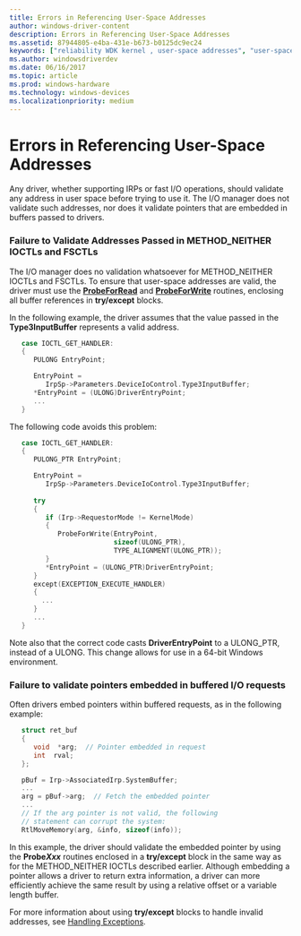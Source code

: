 ```yaml
---
title: Errors in Referencing User-Space Addresses
author: windows-driver-content
description: Errors in Referencing User-Space Addresses
ms.assetid: 87944805-e4ba-431e-b673-b0125dc9ec24
keywords: ["reliability WDK kernel , user-space addresses", "user-space address referencing WDK kernel", "referencing user-space address", "embedded pointers WDK kernel"]
ms.author: windowsdriverdev
ms.date: 06/16/2017
ms.topic: article
ms.prod: windows-hardware
ms.technology: windows-devices
ms.localizationpriority: medium
---
```


# Errors in Referencing User-Space Addresses





Any driver, whether supporting IRPs or fast I/O operations, should validate any address in user space before trying to use it. The I/O manager does not validate such addresses, nor does it validate pointers that are embedded in buffers passed to drivers.

### <a href="" id="failure-to-validate-addresses-passed-in-method-neither-ioctls-and-fsctls"></a>Failure to Validate Addresses Passed in METHOD\_NEITHER IOCTLs and FSCTLs

The I/O manager does no validation whatsoever for METHOD\_NEITHER IOCTLs and FSCTLs. To ensure that user-space addresses are valid, the driver must use the [**ProbeForRead**](https://msdn.microsoft.com/library/windows/hardware/ff559876) and [**ProbeForWrite**](https://msdn.microsoft.com/library/windows/hardware/ff559879) routines, enclosing all buffer references in **try/except** blocks.

In the following example, the driver assumes that the value passed in the **Type3InputBuffer** represents a valid address.

```cpp
   case IOCTL_GET_HANDLER:
   {
      PULONG EntryPoint;

      EntryPoint =
         IrpSp->Parameters.DeviceIoControl.Type3InputBuffer; 
      *EntryPoint = (ULONG)DriverEntryPoint; 
      ...
   }
```

The following code avoids this problem:

```cpp
   case IOCTL_GET_HANDLER:
   {
      PULONG_PTR EntryPoint;

      EntryPoint =
         IrpSp->Parameters.DeviceIoControl.Type3InputBuffer;
 
      try
      {
         if (Irp->RequestorMode != KernelMode)
         { 
            ProbeForWrite(EntryPoint,
                          sizeof(ULONG_PTR),
                          TYPE_ALIGNMENT(ULONG_PTR));
         }
         *EntryPoint = (ULONG_PTR)DriverEntryPoint;
      }
      except(EXCEPTION_EXECUTE_HANDLER)
      {
        ...
      }
      ...
   }
```

Note also that the correct code casts **DriverEntryPoint** to a ULONG\_PTR, instead of a ULONG. This change allows for use in a 64-bit Windows environment.

### Failure to validate pointers embedded in buffered I/O requests

Often drivers embed pointers within buffered requests, as in the following example:

```cpp
   struct ret_buf
   {
      void  *arg;  // Pointer embedded in request
      int  rval;
   };

   pBuf = Irp->AssociatedIrp.SystemBuffer;
   ...
   arg = pBuf->arg;  // Fetch the embedded pointer
   ...
   // If the arg pointer is not valid, the following
   // statement can corrupt the system:
   RtlMoveMemory(arg, &info, sizeof(info));
```

In this example, the driver should validate the embedded pointer by using the **Probe*Xxx*** routines enclosed in a **try/except** block in the same way as for the METHOD\_NEITHER IOCTLs described earlier. Although embedding a pointer allows a driver to return extra information, a driver can more efficiently achieve the same result by using a relative offset or a variable length buffer.

For more information about using **try/except** blocks to handle invalid addresses, see [Handling Exceptions](handling-exceptions.md).

 

 




